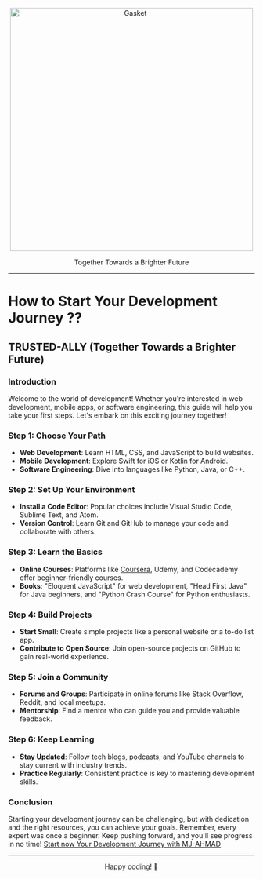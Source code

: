 <!-- PROJECT LOGO -->
<p align="center">
  <img alt="Gasket" src="https://mj-ahmad.github.io/TRUSTED-ALLY/img/soft500.png" class="gasket-cover" width="496" />
</p>
<p align="center">
Together Towards a Brighter Future
</p>

----

# How to Start Your Development Journey ??

## TRUSTED-ALLY (Together Towards a Brighter Future)

### Introduction
Welcome to the world of development! Whether you're interested in web development, mobile apps, or software engineering, this guide will help you take your first steps. Let's embark on this exciting journey together!

### Step 1: Choose Your Path
- **Web Development**: Learn HTML, CSS, and JavaScript to build websites.
- **Mobile Development**: Explore Swift for iOS or Kotlin for Android.
- **Software Engineering**: Dive into languages like Python, Java, or C++.

### Step 2: Set Up Your Environment
- **Install a Code Editor**: Popular choices include Visual Studio Code, Sublime Text, and Atom.
- **Version Control**: Learn Git and GitHub to manage your code and collaborate with others.

### Step 3: Learn the Basics
- **Online Courses**: Platforms like [Coursera](https://www.coursera.org/), Udemy, and Codecademy offer beginner-friendly courses.
- **Books**: "Eloquent JavaScript" for web development, "Head First Java" for Java beginners, and "Python Crash Course" for Python enthusiasts.

### Step 4: Build Projects
- **Start Small**: Create simple projects like a personal website or a to-do list app.
- **Contribute to Open Source**: Join open-source projects on GitHub to gain real-world experience.

### Step 5: Join a Community
- **Forums and Groups**: Participate in online forums like Stack Overflow, Reddit, and local meetups.
- **Mentorship**: Find a mentor who can guide you and provide valuable feedback.

### Step 6: Keep Learning
- **Stay Updated**: Follow tech blogs, podcasts, and YouTube channels to stay current with industry trends.
- **Practice Regularly**: Consistent practice is key to mastering development skills.

### Conclusion
Starting your development journey can be challenging, but with dedication and the right resources, you can achieve your goals. Remember, every expert was once a beginner. Keep pushing forward, and you'll see progress in no time! [Start now Your Development Journey with MJ-AHMAD](https://www.example.com)

---
<div align="center">
  Happy coding!<a href="https://mj-ahmad.github.io/MJ-AHMAD-Insights"> 🚀</a>
</div>
